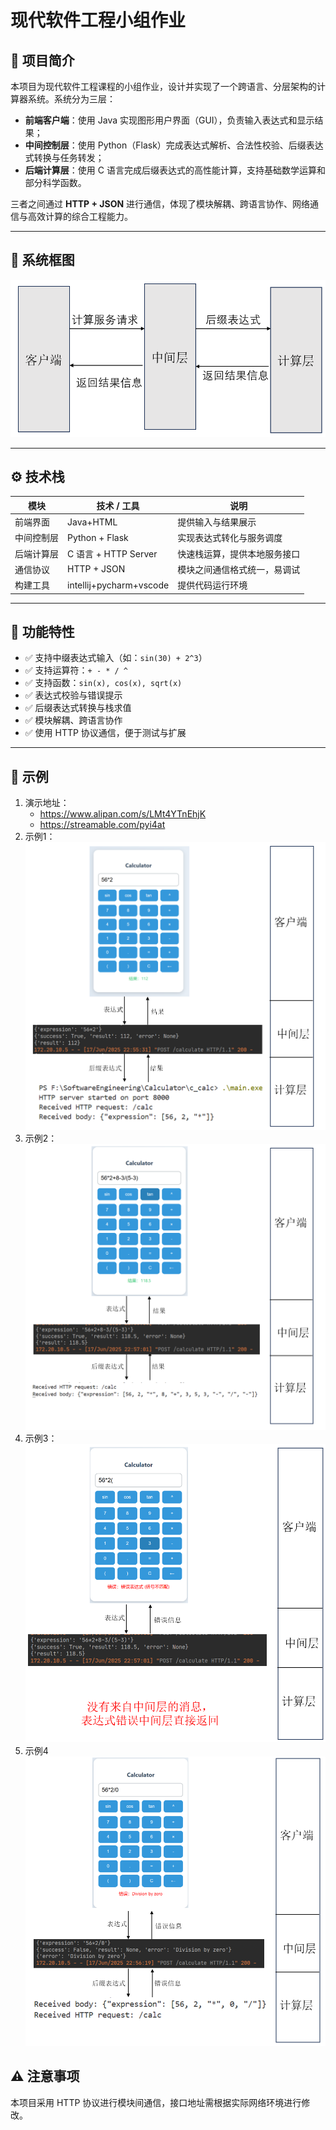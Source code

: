 # 现代软件工程小组作业

## 📌 项目简介

本项目为现代软件工程课程的小组作业，设计并实现了一个跨语言、分层架构的计算器系统。系统分为三层：

- **前端客户端**：使用 Java 实现图形用户界面（GUI），负责输入表达式和显示结果；
- **中间控制层**：使用 Python（Flask）完成表达式解析、合法性校验、后缀表达式转换与任务转发；
- **后端计算层**：使用 C 语言完成后缀表达式的高性能计算，支持基础数学运算和部分科学函数。

三者之间通过 **HTTP + JSON** 进行通信，体现了模块解耦、跨语言协作、网络通信与高效计算的综合工程能力。

---

## 🧱 系统框图

![image-20250619105612073](./演示/框图.png)

---

## ⚙️ 技术栈

| 模块       | 技术 / 工具             | 说明                         |
| ---------- | ----------------------- | ---------------------------- |
| 前端界面   | Java+HTML               | 提供输入与结果展示           |
| 中间控制层 | Python  + Flask         | 实现表达式转化与服务调度     |
| 后端计算层 | C 语言 + HTTP Server    | 快速栈运算，提供本地服务接口 |
| 通信协议   | HTTP + JSON             | 模块之间通信格式统一，易调试 |
| 构建工具   | intellij+pycharm+vscode | 提供代码运行环境             |

---

## 🚀 功能特性

- ✅ 支持中缀表达式输入（如：`sin(30) + 2^3`）
- ✅ 支持运算符：`+ - * / ^`
- ✅ 支持函数：`sin(x), cos(x), sqrt(x)`
- ✅ 表达式校验与错误提示
- ✅ 后缀表达式转换与栈求值
- ✅ 模块解耦、跨语言协作
- ✅ 使用 HTTP 协议通信，便于测试与扩展

---

## 📎 示例
1. 演示地址：
   - https://www.alipan.com/s/LMt4YTnEhjK
   - https://streamable.com/pyi4at
3. 示例1：
	![示例1](./演示/示例1.png)
4. 示例2：
	![示例2](./演示/示例2.png)
5. 示例3：
	![示例3](./演示/示例3.png)
6. 示例4
	![示例4](./演示/示例4.png)

## ⚠️ 注意事项

本项目采用 HTTP 协议进行模块间通信，接口地址需根据实际网络环境进行修改。
